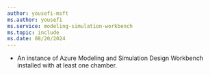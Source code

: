 ```yaml
---
author: yousefi-msft
ms.author: yousefi
ms.service: modeling-simulation-workbench
ms.topic: include
ms.date: 08/20/2024
---
```

* An instance of Azure Modeling and Simulation Design Workbench installed with at least one chamber.
